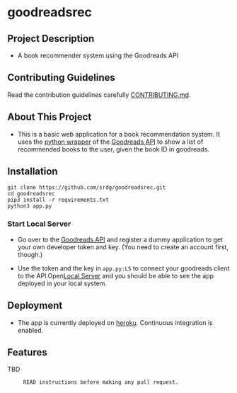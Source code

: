 # goodreadsrec

## Project Description
* A book recommender system using the Goodreads API 

## Contributing Guidelines 
Read the contribution guidelines carefully [CONTRIBUTING.md](CONTRIBUTING.md).

## About This Project 
* This is a basic web application for a book recommendation system. It uses the [python wrapper](https://github.com/paulshannon/python-goodreads) of the [Goodreads API](https://goodreads.com/api) to show a list of recommended books to the user, given the book ID in goodreads.

## Installation 
```
git clone https://github.com/srdg/goodreadsrec.git
cd goodreadsrec
pip3 install -r requirements.txt
python3 app.py
```
### Start Local Server 
* Go over to the [Goodreads API](https://goodreads.com/api) and register a dummy application to get your own developer token and key. (You need to create an account first, though.)

* Use the token and the key in `app.py:L5` to connect your goodreads client to the API.Open[Local Server](http://localhost:5000) and you should be able to see the app deployed in your local system.

## Deployment

* The app is currently deployed on [heroku](http:goodreadsrec.herokuapp.com). Continuous integration is enabled.

## Features 
TBD

		 READ instructions before making any pull request.